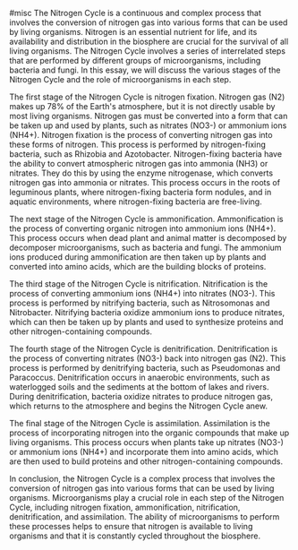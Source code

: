 #misc
The Nitrogen Cycle is a continuous and complex process that involves the conversion of nitrogen gas into various forms that can be used by living organisms. Nitrogen is an essential nutrient for life, and its availability and distribution in the biosphere are crucial for the survival of all living organisms. The Nitrogen Cycle involves a series of interrelated steps that are performed by different groups of microorganisms, including bacteria and fungi. In this essay, we will discuss the various stages of the Nitrogen Cycle and the role of microorganisms in each step.

The first stage of the Nitrogen Cycle is nitrogen fixation. Nitrogen gas (N2) makes up 78% of the Earth's atmosphere, but it is not directly usable by most living organisms. Nitrogen gas must be converted into a form that can be taken up and used by plants, such as nitrates (NO3-) or ammonium ions (NH4+). Nitrogen fixation is the process of converting nitrogen gas into these forms of nitrogen. This process is performed by nitrogen-fixing bacteria, such as Rhizobia and Azotobacter. Nitrogen-fixing bacteria have the ability to convert atmospheric nitrogen gas into ammonia (NH3) or nitrates. They do this by using the enzyme nitrogenase, which converts nitrogen gas into ammonia or nitrates. This process occurs in the roots of leguminous plants, where nitrogen-fixing bacteria form nodules, and in aquatic environments, where nitrogen-fixing bacteria are free-living.

The next stage of the Nitrogen Cycle is ammonification. Ammonification is the process of converting organic nitrogen into ammonium ions (NH4+). This process occurs when dead plant and animal matter is decomposed by decomposer microorganisms, such as bacteria and fungi. The ammonium ions produced during ammonification are then taken up by plants and converted into amino acids, which are the building blocks of proteins.

The third stage of the Nitrogen Cycle is nitrification. Nitrification is the process of converting ammonium ions (NH4+) into nitrates (NO3-). This process is performed by nitrifying bacteria, such as Nitrosomonas and Nitrobacter. Nitrifying bacteria oxidize ammonium ions to produce nitrates, which can then be taken up by plants and used to synthesize proteins and other nitrogen-containing compounds.

The fourth stage of the Nitrogen Cycle is denitrification. Denitrification is the process of converting nitrates (NO3-) back into nitrogen gas (N2). This process is performed by denitrifying bacteria, such as Pseudomonas and Paracoccus. Denitrification occurs in anaerobic environments, such as waterlogged soils and the sediments at the bottom of lakes and rivers. During denitrification, bacteria oxidize nitrates to produce nitrogen gas, which returns to the atmosphere and begins the Nitrogen Cycle anew.

The final stage of the Nitrogen Cycle is assimilation. Assimilation is the process of incorporating nitrogen into the organic compounds that make up living organisms. This process occurs when plants take up nitrates (NO3-) or ammonium ions (NH4+) and incorporate them into amino acids, which are then used to build proteins and other nitrogen-containing compounds.

In conclusion, the Nitrogen Cycle is a complex process that involves the conversion of nitrogen gas into various forms that can be used by living organisms. Microorganisms play a crucial role in each step of the Nitrogen Cycle, including nitrogen fixation, ammonification, nitrification, denitrification, and assimilation. The ability of microorganisms to perform these processes helps to ensure that nitrogen is available to living organisms and that it is constantly cycled throughout the biosphere.
